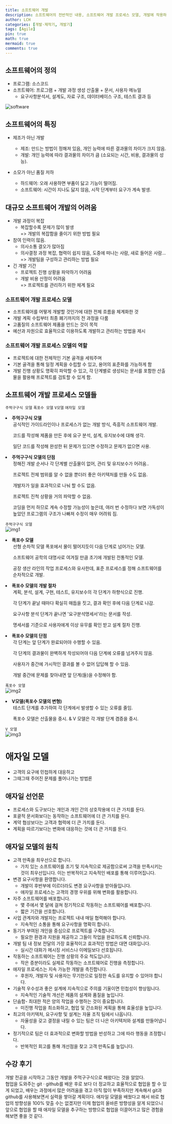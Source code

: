```yaml
---
title: 소프트웨어 개발
description: 소프트웨어의 전반적인 내용, 소프트웨어 개발 프로세스 모델, 개발에 작용하는 다양한 관점에 대해 배워봅시다.
author: LCH
categories: [개발·제작기, 개발기]
tags: [Agile]
pin: true
math: true
mermaid: true
comments: true
---
```

## 소프트웨어의 정의
- 프로그램: 소스코드  
- 소프트웨어: 프로그램 + 개발 과정 생성 산출물 + 문서, 사용자 메뉴얼  
  * 요구사항분석서, 설계도, 자료 구조, 데이터베이스 구조, 테스트 결과 등

<img src ="assets/img/software" alt="software">

## 소프트웨어의 특징
- 제조가 아닌 개발  
  * 제조: 만드는 방법이 정해져 있음, 개인 능력에 따른 결과물의 차이가 크지 않음.  
  * 개발: 개인 능력에 따라 결과물의 차이가 큼 (소요되는 시간, 비용, 결과물의 성능).  

- 소모가 아닌 품질 저하  
  * 하드웨어: 오래 사용하면 부품이 닳고 기능이 떨어짐.  
  * 소프트웨어: 시간이 지나도 닳지 않음, 시작 단계부터 요구가 계속 발생.  

## 대규모 소프트웨어 개발의 어려움  
- 개발 과정이 복잡  
  * 복잡할수록 문제가 많이 발생  
    => 개발의 복잡함을 줄이기 위한 방법 필요  
- 참여 인력이 많음.  
  * 의사소통 결오가 많아짐  
  * 의사결정 과정 복잡, 협력이 쉽지 않음, 도중에 떠나는 사람, 새로 들어온 사람...  
    => 개발팀을 구성하고 관리하는 방법 필요  
- 긴 개발 기간
  * 프로젝트 진행 상황을 파악하기 어려움
  * 개발 비용 산정이 어려움  
    => 프로젝트를 관리하기 위한 체계 필요

### 소프트웨어 개발 프로세스 모델
  - 소프트웨어를 어떻게 개발할 것인가에 대한 전체 흐름을 체계화한 것  
  - 개발 계획 수립부터 최종 폐기까지의 전 과정을 다룸  
  - 고품질의 소프트웨어 제품을 만드는 것이 목적  
  - 예산과 자원으로 효율적으로 이용하도록 개발하고 관리하는 방법을 제시  
### 소프트웨어 개발 프로세스 모델의 역할
  * 프로젝트에 대한 전체적인 기본 골격을 세워주며
  * 기본 골격을 통해 일정 계획을 수립할 수 있고, 용어의 표준화를 가능하게 함
  * 개발 진행 상황도 명확히 파악할 수 있고, 각 단계별로 생성되는 문서를 포함한 산출물을 활용해 프로젝트를 검토할 수 있게 함.  

## 소프트웨어 개발 프로세스 모델들
`주먹구구식 모델` `폭포수 모델` `V모델` `애자일 모델`
  <li> <strong>주먹구구식 모델</strong>
    <ul>공식적인 가이드라인이나 프로세스가 없는 개발 방식, 즉흥적 소프트웨어 개발.</ul>
    <ul>코드를 작성해 제품을 만든 후에 요구 분석, 설계, 유지보수에 대해 생각.</ul>
    <ul>일단 코드를 작성해 완성한 뒤 문제가 있으면 수정하고 문제가 없으면 사용.</ul>
  </li>
  <li> <strong>주먹구구식 모델의 단점</strong>
    <ul>정해진 개발 순서나 각 단계별 산출물이 없어, 관리 및 유지보수가 어려움..</ul>
    <ul>프로젝트 전체 범위를 알 수 없을 뿐더러 좋은 아키텍처를 만들 수도 없음.</ul>
    <ul>개발자가 일을 효과적으로 나눠 할 수도 없음.</ul>
    <ul>프로젝트 진척 상황을 거의 파악할 수 없음.</ul>
    <ul>코딩을 먼저 하므로 계속 수정할 가능성이 높은데, 여러 번 수정하다 보면 가독성이 높았던 프로그램의 구조가 나빠져 수정이 매우 어려워 짐.</ul>
  </li>

`주먹구구식 모델`  
<img src ="assets/img/way1.png" alt="img1">


  <li> <strong>폭포수 모델</strong>
      <ul>선형 순차적 모델 폭포에서 물이 떨어지듯이 다음 단계로 넘어가는 모델.</ul>
      <ul>소프트웨어 공학의 대명사로 여겨질 만큼 초기에 개발된 전통적인 모델.</ul>
      <ul>공장 생산 라인의 작업 프로세스와 유사한데, 표준 프로세스를 정해 소프트웨어를 순차적으로 개발.</ul>
  </li>
  <li> <strong>폭포수 모델의 개발 절차</strong>
    <ul>계획, 분석, 설계, 구현, 테스트, 유지보수의 각 단계가 하향식으로 진행.</ul>
    <ul>각 단계가 끝날 때마다 확실히 매듭을 짓고, 결과 확인 후에 다음 단계로 나감.</ul>
    <ul>요구사항 분석 단계가 끝나면 '요구분석명세서'라는 문서를 작성.</ul>
    <ul>명세서를 기준으로 사용자에게 이상 유무를 확인 받고 설계 절차 진행.</ul>
  </li>
  <li> <strong>폭포수 모델의 단점</strong>
    <ul>각 단계는 앞 단계가 완료되어야 수행할 수 있음.</ul>
    <ul>각 단계의 결과물이 완벽하게 작성되어야 다음 단계에 오류를 넘겨주지 않음.</ul>
    <ul>사용자가 중간에 가시적인 결과를 볼 수 없어 답답해 할 수 있음.</ul>
    <ul>개발 중간에 문제를 찾아내면 앞 단계(들)을 수정해야 함.</ul>
  </li>

`폭포수 모델`  
<img src ="assets/img/pokpo.png" alt="img2">

  <li> <strong>V모델(폭포수 모델의 변형)</strong> 
    <ul>테스트 단계를 추가하여 각 단계에서 발생할 수 있는 오류를 줄임.</ul>
    <ul>폭포수 모델은 산출물을 중시. & V 모델은 각 개발 단계 겸증을 중시.</ul>
  </li>

`V 모델`  
<img src ="assets/img/V_model.png" alt="img3">

# 애자일 모델
- 고객의 요구에 민첩하게 대응하고  
- 그때그때 주어진 문제를 풀어나가는 방법론  
## 애자일 선언문
- 프로세스와 도구보다는 개인과 개인 간의 상호작용에 더 큰 가치를 둔다.  
- 포괄적 문서화보다는 동작하는 소프트웨어에 더 큰 가치를 둔다.  
- 계약 협상보다는 고객과 협력에 더 큰 가치를 둔다.  
- 계획을 따르기보다는 변화에 대응하는 것에 더 큰 가치를 둔다.  
## 애자일 모델의 원칙
* 고객 만족을 최우선으로 합니다.  
  * 가치 있는 소프트웨어를 조기 및 지속적으로 제공함으로써 고객을 만족시키는 것이 최우선입니다. 이는 반복적이고 지속적인 배포를 통해 이루어집니다.  
* 변경 요구사항을 환영합니다.  
  * 개발이 후반부에 이르더라도 변경 요구사항을 받아들입니다.  
  * 애자일 프로세스는 고객의 경쟁 우위를 위해 변화를 활용합니다.  
* 자주 소프트웨어를 배포합니다.  
  * 몇 주에서 몇 달에 걸쳐 정기적으로 작동하는 소프트웨어를 배포합니다.  
  * 짧은 기간을 선호합니다.  
* 사업 관계자와 개발자는 프로젝트 내내 매일 협력해야 합니다.  
  * 지속적인 소통을 통해 요구사항을 명확히 합니다.  
* 동기가 부여된 개인을 중심으로 프로젝트를 구축합니다.  
  * 필요한 환경과 지원을 제공하고 그들이 작업을 완료하도록 신뢰합니다.  
* 개발 팀 내 정보 전달의 가장 효율적이고 효과적인 방법은 대면 대화입니다.  
  * 실시간 대화가 메시징 서비스나 이메일보다 선호됩니다.  
* 작동하는 소프트웨어는 진행 상황의 주요 척도입니다.  
  * 작은 증분이라도 실제로 작동하는 소프트웨어로 진행을 측정합니다.  
* 애자일 프로세스는 지속 가능한 개발을 촉진합니다.  
  * 후원자, 개발자 및 사용자는 무기한으로 일정한 속도를 유지할 수 있어야 합니다.  
* 기술적 우수성과 좋은 설계에 지속적으로 주의를 기울이면 민첩성이 향상됩니다.  
  * 지속적인 기술적 개선은 제품의 설계와 품질을 높입니다.  
* 단숨함- 최대한 적은 양의 작업을 수행하는 것이 중요합니다.  
  * 미진행 작업을 최소화하고, 협업 및 간소화된 계획을 통해 효율성을 높입니다.  
* 최고의 아키텍처, 요구사항 및 설계는 자율 조직 팀에서 나옵니다.  
  * 자율성을 갖고 결정을 내릴 수 있는 팀은 더 나은 아키텍처와 설계를 만들어냅니다.  
* 정기적으로 팀은 더 효과적으로 변화할 방법을 반성하고 그에 따라 행동을 조정합니다.  
  * 반복적인 회고를 통해 개선점을 찾고 고객 만족도를 높입니다.  

## 수강 후기
개발 전공을 시작하고 그동안 개발을 주먹구구식으로 해왔다는 것을 알았다.  
협업을 도와주는 git · github를 배운 후로 보다 더 정교하고 효율적으로 협업을 할 수 있게 되었고, 배우는 과정에서 많은 어려움을 겪고 아직 많이 부족하지만 계속해서 git과 github를 사용해보면서 실력을 쌓아갈 계획이다. 애자일 모델을 배웠다고 해서 바로 협업의 방향성을 100% 맞출 수는 없겠지만 이제 협업의 올바른 방향성을 알게 되었으니 앞으로 협업을 할 때 애자일 모델을 추구하는 방향으로 협업을 이끌어가고 많은 경험을 해보면 좋을 것 같다.